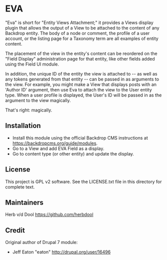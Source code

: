 EVA
===

"Eva" is short for "Entity Views Attachment;" it provides a Views display
plugin that allows the output of a View to be attached to the content of any
Backdrop entity. The body of a node or comment, the profile of a user account,
or the listing page for a Taxonomy term are all examples of entity content.

The placement of the view in the entity's content can be reordered on the
"Field Display" administration page for that entity, like other fields added
using the Field UI module.

In addition, the unique ID of the entity the view is attached to -- as well as
any tokens generated from that entity -- can be passed in as arguments to the
view. For example, you might make a View that displays posts with an 'Author
ID' argument, then use Eva to attach the view to the User entity type. When a
user profile is displayed, the User's ID will be passed in as the argument to
the view magically.

That's right: magically.

Installation
------------

* Install this module using the official Backdrop CMS instructions at
  <https://backdropcms.org/guide/modules>.
* Go to a View and add EVA Field as a display.
* Go to content type (or other entity) and update the display.

License
-------

This project is GPL v2 software. See the LICENSE.txt file in this directory for complete text.

Maintainers
-----------

Herb v/d Dool <https://github.com/herbdool>

Credit
------

Original author of Drupal 7 module:

* Jeff Eaton "eaton" <http://drupal.org/user/16496>